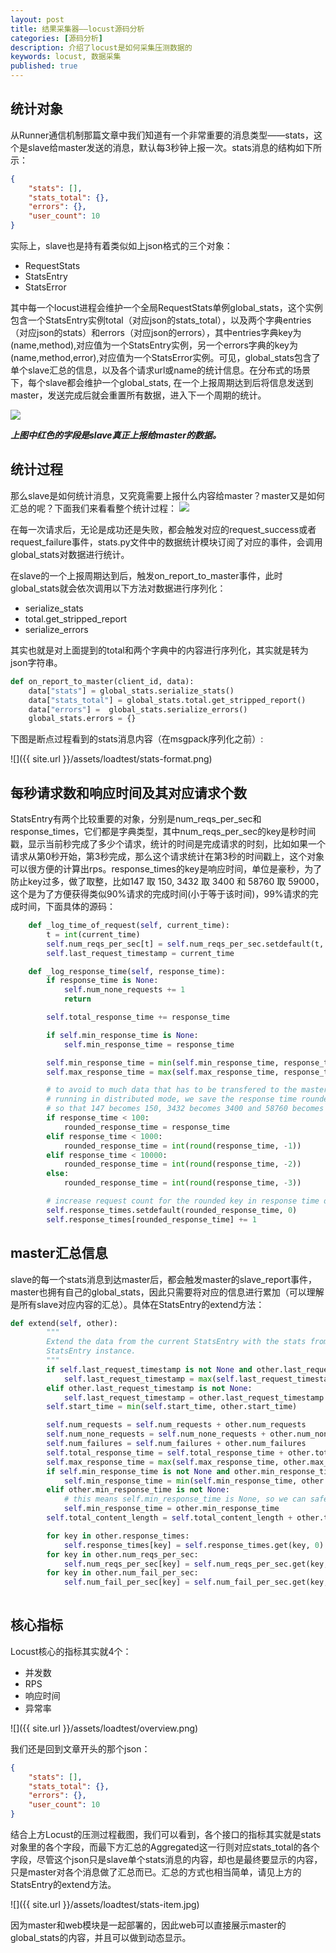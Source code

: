 ```yaml
---
layout: post
title: 结果采集器——locust源码分析
categories: [源码分析]
description: 介绍了locust是如何采集压测数据的
keywords: locust, 数据采集
published: true
---
```


## 统计对象
从Runner通信机制那篇文章中我们知道有一个非常重要的消息类型——stats，这个是slave给master发送的消息，默认每3秒钟上报一次。stats消息的结构如下所示：


```json
{
    "stats": [],
    "stats_total": {},
    "errors": {},
    "user_count": 10
}
```

实际上，slave也是持有着类似如上json格式的三个对象：

* RequestStats
* StatsEntry
* StatsError

其中每一个locust进程会维护一个全局RequestStats单例global_stats，这个实例包含一个StatsEntry实例total（对应json的stats_total），以及两个字典entries（对应json的stats）和errors（对应json的errors），其中entries字典key为(name,method),对应值为一个StatsEntry实例，另一个errors字典的key为(name,method,error),对应值为一个StatsError实例。可见，global_stats包含了单个slave汇总的信息，以及各个请求url或name的统计信息。在分布式的场景下，每个slave都会维护一个global_stats, 在一个上报周期达到后将信息发送到master，发送完成后就会重置所有数据，进入下一个周期的统计。

![](http://assets.processon.com/chart_image/5dde8c93e4b074c442e85bf2.png)

***上图中红色的字段是slave真正上报给master的数据。***

## 统计过程
那么slave是如何统计消息，又究竟需要上报什么内容给master？master又是如何汇总的呢？下面我们来看看整个统计过程：
![](http://assets.processon.com/chart_image/5de0c442e4b0e2c298964179.png)

在每一次请求后，无论是成功还是失败，都会触发对应的request_success或者request_failure事件，stats.py文件中的数据统计模块订阅了对应的事件，会调用global_stats对数据进行统计。

在slave的一个上报周期达到后，触发on_report_to_master事件，此时global_stats就会依次调用以下方法对数据进行序列化：

* serialize_stats
* total.get_stripped_report
* serialize_errors

其实也就是对上面提到的total和两个字典中的内容进行序列化，其实就是转为json字符串。

```python
def on_report_to_master(client_id, data):
    data["stats"] = global_stats.serialize_stats()
    data["stats_total"] = global_stats.total.get_stripped_report()
    data["errors"] =  global_stats.serialize_errors()
    global_stats.errors = {}
```
下图是断点过程看到的stats消息内容（在msgpack序列化之前）:

![]({{ site.url }}/assets/loadtest/stats-format.png)

## 每秒请求数和响应时间及其对应请求个数
StatsEntry有两个比较重要的对象，分别是num_reqs_per_sec和response_times，它们都是字典类型，其中num_reqs_per_sec的key是秒时间戳，显示当前秒完成了多少个请求，统计的时间是完成请求的时刻，比如如果一个请求从第0秒开始，第3秒完成，那么这个请求统计在第3秒的时间戳上，这个对象可以很方便的计算出rps。response_times的key是响应时间，单位是豪秒，为了防止key过多，做了取整，比如147 取 150, 3432 取 3400 和 58760 取 59000，这个是为了方便获得类似90%请求的完成时间(小于等于该时间)，99%请求的完成时间，下面具体的源码：

```python
    def _log_time_of_request(self, current_time):
        t = int(current_time)
        self.num_reqs_per_sec[t] = self.num_reqs_per_sec.setdefault(t, 0) + 1
        self.last_request_timestamp = current_time

    def _log_response_time(self, response_time):
        if response_time is None:
            self.num_none_requests += 1
            return

        self.total_response_time += response_time

        if self.min_response_time is None:
            self.min_response_time = response_time

        self.min_response_time = min(self.min_response_time, response_time)
        self.max_response_time = max(self.max_response_time, response_time)

        # to avoid to much data that has to be transfered to the master node when
        # running in distributed mode, we save the response time rounded in a dict
        # so that 147 becomes 150, 3432 becomes 3400 and 58760 becomes 59000
        if response_time < 100:
            rounded_response_time = response_time
        elif response_time < 1000:
            rounded_response_time = int(round(response_time, -1))
        elif response_time < 10000:
            rounded_response_time = int(round(response_time, -2))
        else:
            rounded_response_time = int(round(response_time, -3))

        # increase request count for the rounded key in response time dict
        self.response_times.setdefault(rounded_response_time, 0)
        self.response_times[rounded_response_time] += 1
```

## master汇总信息
slave的每一个stats消息到达master后，都会触发master的slave_report事件，master也拥有自己的global_stats，因此只需要将对应的信息进行累加（可以理解是所有slave对应内容的汇总）。具体在StatsEntry的extend方法：

```python
def extend(self, other):
        """
        Extend the data from the current StatsEntry with the stats from another
        StatsEntry instance. 
        """
        if self.last_request_timestamp is not None and other.last_request_timestamp is not None:
            self.last_request_timestamp = max(self.last_request_timestamp, other.last_request_timestamp)
        elif other.last_request_timestamp is not None:
            self.last_request_timestamp = other.last_request_timestamp
        self.start_time = min(self.start_time, other.start_time)

        self.num_requests = self.num_requests + other.num_requests
        self.num_none_requests = self.num_none_requests + other.num_none_requests
        self.num_failures = self.num_failures + other.num_failures
        self.total_response_time = self.total_response_time + other.total_response_time
        self.max_response_time = max(self.max_response_time, other.max_response_time)
        if self.min_response_time is not None and other.min_response_time is not None:
            self.min_response_time = min(self.min_response_time, other.min_response_time)
        elif other.min_response_time is not None:
            # this means self.min_response_time is None, so we can safely replace it
            self.min_response_time = other.min_response_time
        self.total_content_length = self.total_content_length + other.total_content_length

        for key in other.response_times:
            self.response_times[key] = self.response_times.get(key, 0) + other.response_times[key]
        for key in other.num_reqs_per_sec:
            self.num_reqs_per_sec[key] = self.num_reqs_per_sec.get(key, 0) + other.num_reqs_per_sec[key]
        for key in other.num_fail_per_sec:
            self.num_fail_per_sec[key] = self.num_fail_per_sec.get(key, 0) + other.num_fail_per_sec[key]
    
```

## 核心指标
Locust核心的指标其实就4个：

* 并发数
* RPS
* 响应时间
* 异常率

![]({{ site.url }}/assets/loadtest/overview.png)

我们还是回到文章开头的那个json：

```json
{
    "stats": [],
    "stats_total": {},
    "errors": {},
    "user_count": 10
}
```
结合上方Locust的压测过程截图，我们可以看到，各个接口的指标其实就是stats对象里的各个字段，而最下方汇总的Aggregated这一行则对应stats_total的各个字段，尽管这个json只是slave单个stats消息的内容，却也是最终要显示的内容，只是master对各个消息做了汇总而已。汇总的方式也相当简单，请见上方的StatsEntry的extend方法。

![]({{ site.url }}/assets/loadtest/stats-item.jpg)

因为master和web模块是一起部署的，因此web可以直接展示master的global_stats的内容，并且可以做到动态显示。